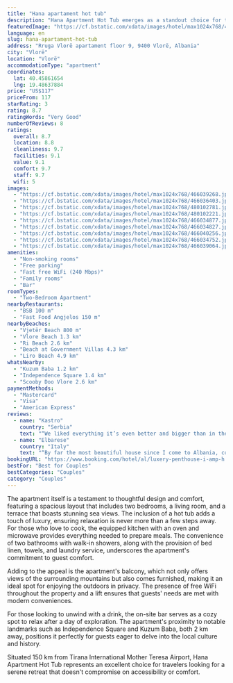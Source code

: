 ```yaml
---
title: "Hana apartament hot tub"
description: "Hana Apartment Hot Tub emerges as a standout choice for travelers seeking a blend of comfort and convenience in Vlorë."
featuredImage: "https://cf.bstatic.com/xdata/images/hotel/max1024x768/466039268.jpg?k=9e9be43beacea5fe71ae9715c2fe411313d18e41797395237c6863a622e68c7d&o=&hp=1"
language: en
slug: hana-apartament-hot-tub
address: "Rruga Vlorë apartament floor 9, 9400 Vlorë, Albania"
city: "Vlorë"
location: "Vlorë"
accommodationType: "apartment"
coordinates:
  lat: 40.45861654
  lng: 19.48637884
price: "US$117"
priceFrom: 117
starRating: 3
rating: 8.7
ratingWords: "Very Good"
numberOfReviews: 8
ratings:
  overall: 8.7
  location: 8.8
  cleanliness: 9.7
  facilities: 9.1
  value: 9.1
  comfort: 9.7
  staff: 9.7
  wifi: 5
images:
  - "https://cf.bstatic.com/xdata/images/hotel/max1024x768/466039268.jpg?k=9e9be43beacea5fe71ae9715c2fe411313d18e41797395237c6863a622e68c7d&o=&hp=1"
  - "https://cf.bstatic.com/xdata/images/hotel/max1024x768/466036403.jpg?k=42fe33e0996e19151c070c441f7811dce2f3e59a67302d2c0b258a119d00b19a&o=&hp=1"
  - "https://cf.bstatic.com/xdata/images/hotel/max1024x768/480102781.jpg?k=da283e9660af0f1a159820d2d2a40dd07cbbba817213e92af4408bf4542b2a8a&o=&hp=1"
  - "https://cf.bstatic.com/xdata/images/hotel/max1024x768/480102221.jpg?k=a88e8c1a94cfce61d26dc50bc6213513c1b13f012f8fc4ab0108ff05e1a967e9&o=&hp=1"
  - "https://cf.bstatic.com/xdata/images/hotel/max1024x768/466034877.jpg?k=779b2854a088c156008e374f9de202e0da7a7d68b88730a3e0e47e4c134db42c&o=&hp=1"
  - "https://cf.bstatic.com/xdata/images/hotel/max1024x768/466034827.jpg?k=da4198e0b5909e61843b4da4666393c96000322097a880a356728b2876945660&o=&hp=1"
  - "https://cf.bstatic.com/xdata/images/hotel/max1024x768/466040256.jpg?k=1d73b2de036e15bb1c193aff9dffa7329b6e75f992a9d358522a6e740f56cf84&o=&hp=1"
  - "https://cf.bstatic.com/xdata/images/hotel/max1024x768/466034752.jpg?k=a82b368d9fe5910c9af56de324cbb01b8d567d87d71229855425b67f047d2587&o=&hp=1"
  - "https://cf.bstatic.com/xdata/images/hotel/max1024x768/466039064.jpg?k=7e81d31d405401703648e6010a858cd9e9b20af32045105dfd0909b28f45c3d4&o=&hp=1"
amenities:
  - "Non-smoking rooms"
  - "Free parking"
  - "Fast free WiFi (240 Mbps)"
  - "Family rooms"
  - "Bar"
roomTypes:
  - "Two-Bedroom Apartment"
nearbyRestaurants:
  - "BSB 100 m"
  - "Fast Food Angjelos 150 m"
nearbyBeaches:
  - "Vjetër Beach 800 m"
  - "Vlore Beach 1.3 km"
  - "Ri Beach 2.6 km"
  - "Beach at Government Villas 4.3 km"
  - "Liro Beach 4.9 km"
whatsNearby:
  - "Kuzum Baba 1.2 km"
  - "Independence Square 1.4 km"
  - "Scooby Doo Vlore 2.6 km"
paymentMethods:
  - "Mastercard"
  - "Visa"
  - "American Express"
reviews:
  - name: "Kastro"
    country: "Serbia"
    text: "“We liked everything it’s even better and bigger than in the pictures the most amazing place we were in Vlore last flor totally privacy we it was just 2 of us and our Dog that ofcours behave and doesn’t mount on coutches and beds and why would he...”"
  - name: "Elbarese"
    country: "Italy"
    text: "“By far the most beautiful house since I come to Albania, comfort, cleanliness, services I will not miss this house for my next valone holiday.”"
bookingURL: "https://www.booking.com/hotel/al/luxery-penthouse-i-amp-h.en-gb.html?aid=8035640"
bestFor: "Best for Couples"
bestCategories: "Couples"
category: "Couples"
---
```


The apartment itself is a testament to thoughtful design and comfort, featuring a spacious layout that includes two bedrooms, a living room, and a terrace that boasts stunning sea views. The inclusion of a hot tub adds a touch of luxury, ensuring relaxation is never more than a few steps away. For those who love to cook, the equipped kitchen with an oven and microwave provides everything needed to prepare meals. The convenience of two bathrooms with walk-in showers, along with the provision of bed linen, towels, and laundry service, underscores the apartment's commitment to guest comfort.

Adding to the appeal is the apartment's balcony, which not only offers views of the surrounding mountains but also comes furnished, making it an ideal spot for enjoying the outdoors in privacy. The presence of free WiFi throughout the property and a lift ensures that guests' needs are met with modern conveniences.

For those looking to unwind with a drink, the on-site bar serves as a cozy spot to relax after a day of exploration. The apartment's proximity to notable landmarks such as Independence Square and Kuzum Baba, both 2 km away, positions it perfectly for guests eager to delve into the local culture and history.

Situated 150 km from Tirana International Mother Teresa Airport, Hana Apartment Hot Tub represents an excellent choice for travelers looking for a serene retreat that doesn't compromise on accessibility or comfort.